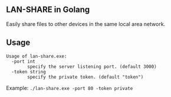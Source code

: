 ## LAN-SHARE in Golang
Easily share files to other devices in the same local area network.

## Usage
```
Usage of lan-share.exe:
  -port int
        specify the server listening port. (default 3000)
  -token string
        specify the private token. (default "token")

```

Example: `./lan-share.exe -port 80 -token private`

## 